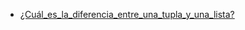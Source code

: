 -   [¿Cuál\_es\_la\_diferencia\_entre\_una\_tupla\_y\_una\_lista?](-cual-es-la-diferencia-entre-una-tupla-y-una-lista-.html)

